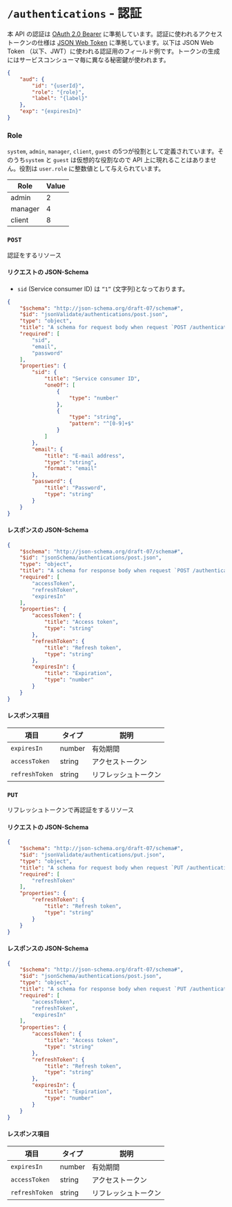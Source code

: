 # `/authentications` - 認証

本 API の認証は [OAuth 2.0 Bearer](https://tools.ietf.org/html/rfc6750) に準拠しています。認証に使われるアクセストークンの仕様は [JSON Web Token](https://tools.ietf.org/html/rfc7519) に準拠しています。以下は JSON Web Token （以下、JWT）に使われる認証用のフィールド例です。トークンの生成にはサービスコンシューマ毎に異なる秘密鍵が使われます。

```json
{
	"aud": {
		"id": "{userId}",
		"role": "{role}",
		"label": "{label}"
	},
	"exp": "{expiresIn}"
}
```

### Role

`system`, `admin`, `manager`, `client`, `guest` の5つが役割として定義されています。そのうち`system` と `guest` は仮想的な役割なので API 上に現れることはありません。役割は `user.role` に整数値として与えられています。

| Role | Value |
| --- | --- |
| admin | 2 |
| manager | 4 |
| client | 8 |

### `POST`

認証をするリソース

#### リクエストの JSON-Schema

* `sid` (Service consumer ID) は `“1”` (文字列)となっております。

```json
{
	"$schema": "http://json-schema.org/draft-07/schema#",
	"$id": "jsonValidate/authentications/post.json",
	"type": "object",
	"title": "A schema for request body when request `POST /authentications`.",
	"required": [
		"sid",
		"email",
		"password"
	],
	"properties": {
		"sid": {
			"title": "Service consumer ID",
			"oneOf": [
				{
					"type": "number"
				},
				{
					"type": "string",
					"pattern": "^[0-9]+$"
				}
			]
		},
		"email": {
			"title": "E-mail address",
			"type": "string",
			"format": "email"
		},
		"password": {
			"title": "Password",
			"type": "string"
		}
	}
}
```

#### レスポンスの JSON-Schema

```json
{
	"$schema": "http://json-schema.org/draft-07/schema#",
	"$id": "jsonSchema/authentications/post.json",
	"type": "object",
	"title": "A schema for response body when request `POST /authentications`.",
	"required": [
		"accessToken",
		"refreshToken",
		"expiresIn"
	],
	"properties": {
		"accessToken": {
			"title": "Access token",
			"type": "string"
		},
		"refreshToken": {
			"title": "Refresh token",
			"type": "string"
		},
		"expiresIn": {
			"title": "Expiration",
			"type": "number"
		}
	}
}
```

#### レスポンス項目

| 項目 | タイプ | 説明 |
|-----|-------|------|
| `expiresIn` | number | 有効期間 |
| `accessToken` | string | アクセストークン |
| `refreshToken` | string | リフレッシュトークン |

### `PUT`

リフレッシュトークンで再認証をするリソース

#### リクエストの JSON-Schema

```json
{
	"$schema": "http://json-schema.org/draft-07/schema#",
	"$id": "jsonValidate/authentications/put.json",
	"type": "object",
	"title": "A schema for request body when request `PUT /authentications`.",
	"required": [
		"refreshToken"
	],
	"properties": {
		"refreshToken": {
			"title": "Refresh token",
			"type": "string"
		}
	}
}
```

#### レスポンスの JSON-Schema

```json
{
	"$schema": "http://json-schema.org/draft-07/schema#",
	"$id": "jsonSchema/authentications/post.json",
	"type": "object",
	"title": "A schema for response body when request `PUT /authentications`.",
	"required": [
		"accessToken",
		"refreshToken",
		"expiresIn"
	],
	"properties": {
		"accessToken": {
			"title": "Access token",
			"type": "string"
		},
		"refreshToken": {
			"title": "Refresh token",
			"type": "string"
		},
		"expiresIn": {
			"title": "Expiration",
			"type": "number"
		}
	}
}
```

#### レスポンス項目

| 項目 | タイプ | 説明 |
|-----|-------|------|
| `expiresIn` | number | 有効期間 |
| `accessToken` | string | アクセストークン |
| `refreshToken` | string | リフレッシュトークン |
